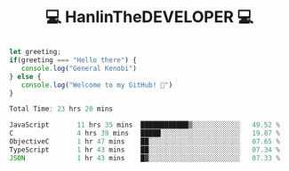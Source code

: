 # <p align="center"> 💻 HanlinTheDEVELOPER 💻 </p>
 ```js
let greeting;
 if(greeting === "Hello there") {
    console.log("General Kenobi")
} else { 
    console.log("Welcome to my GitHub! 👋")
}
```



<!--START_SECTION:waka-->

```js
Total Time: 23 hrs 20 mins

JavaScript       11 hrs 35 mins  ████████████▒░░░░░░░░░░░░   49.52 %
C                4 hrs 39 mins   █████░░░░░░░░░░░░░░░░░░░░   19.87 %
ObjectiveC       1 hr 47 mins    ██░░░░░░░░░░░░░░░░░░░░░░░   07.65 %
TypeScript       1 hr 43 mins    ██░░░░░░░░░░░░░░░░░░░░░░░   07.34 %
JSON             1 hr 43 mins    █▓░░░░░░░░░░░░░░░░░░░░░░░   07.33 %
```

<!--END_SECTION:waka-->


